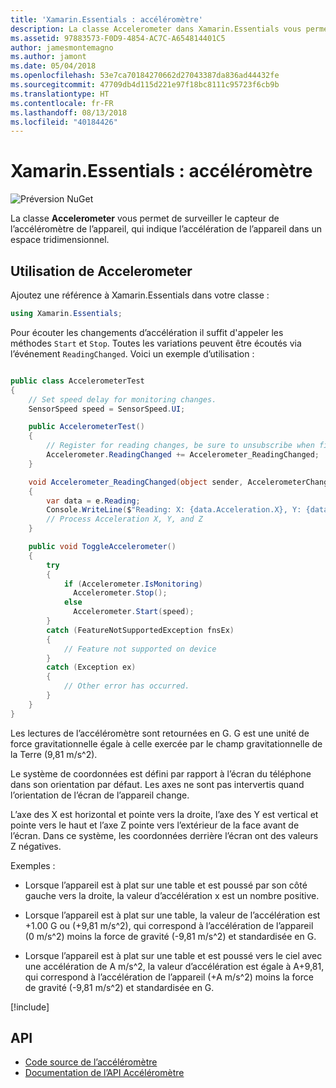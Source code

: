```yaml
---
title: 'Xamarin.Essentials : accéléromètre'
description: La classe Accelerometer dans Xamarin.Essentials vous permet de surveiller le capteur de l’accéléromètre de l’appareil, qui indique l’accélération de l’appareil dans un espace tridimensionnel.
ms.assetid: 97883573-F0D9-4854-AC7C-A654814401C5
author: jamesmontemagno
ms.author: jamont
ms.date: 05/04/2018
ms.openlocfilehash: 53e7ca70184270662d27043387da836ad44432fe
ms.sourcegitcommit: 47709db4d115d221e97f18bc8111c95723f6cb9b
ms.translationtype: HT
ms.contentlocale: fr-FR
ms.lasthandoff: 08/13/2018
ms.locfileid: "40184426"
---
```

# <a name="xamarinessentials-accelerometer"></a>Xamarin.Essentials : accéléromètre

![Préversion NuGet](~/media/shared/pre-release.png)

La classe **Accelerometer** vous permet de surveiller le capteur de l’accéléromètre de l’appareil, qui indique l’accélération de l’appareil dans un espace tridimensionnel.

## <a name="using-accelerometer"></a>Utilisation de **Accelerometer**

Ajoutez une référence à Xamarin.Essentials dans votre classe :

```csharp
using Xamarin.Essentials;
```

Pour écouter les changements d’accélération il suffit d'appeler les méthodes `Start` et `Stop`. Toutes les variations peuvent être écoutés via l’événement `ReadingChanged`. Voici un exemple d’utilisation :

```csharp

public class AccelerometerTest
{
    // Set speed delay for monitoring changes.
    SensorSpeed speed = SensorSpeed.UI;

    public AccelerometerTest()
    {
        // Register for reading changes, be sure to unsubscribe when finished
        Accelerometer.ReadingChanged += Accelerometer_ReadingChanged;
    }

    void Accelerometer_ReadingChanged(object sender, AccelerometerChangedEventArgs e)
    {
        var data = e.Reading;
        Console.WriteLine($"Reading: X: {data.Acceleration.X}, Y: {data.Acceleration.Y}, Z: {data.Acceleration.Z}");
        // Process Acceleration X, Y, and Z
    }

    public void ToggleAccelerometer()
    {
        try
        {
            if (Accelerometer.IsMonitoring)
              Accelerometer.Stop();
            else
              Accelerometer.Start(speed);
        }
        catch (FeatureNotSupportedException fnsEx)
        {
            // Feature not supported on device
        }
        catch (Exception ex)
        {
            // Other error has occurred.
        }
    }
}
```

Les lectures de l’accéléromètre sont retournées en G. G est une unité de force gravitationnelle égale à celle exercée par le champ gravitationnelle de la Terre (9,81 m/s^2).

Le système de coordonnées est défini par rapport à l’écran du téléphone dans son orientation par défaut. Les axes ne sont pas intervertis quand l’orientation de l’écran de l’appareil change.

L’axe des X est horizontal et pointe vers la droite, l’axe des Y est vertical et pointe vers le haut et l’axe Z pointe vers l’extérieur de la face avant de l’écran. Dans ce système, les coordonnées derrière l’écran ont des valeurs Z négatives.

Exemples :

* Lorsque l’appareil est à plat sur une table et est poussé par son côté gauche vers la droite, la valeur d’accélération x est un nombre positive.

* Lorsque l’appareil est à plat sur une table, la valeur de l’accélération est +1.00 G ou (+9,81 m/s^2), qui correspond à l’accélération de l’appareil (0 m/s^2) moins la force de gravité (-9,81 m/s^2) et standardisée en G.

* Lorsque l’appareil est à plat sur une table et est poussé vers le ciel avec une accélération de A m/s^2, la valeur d’accélération est égale à A+9,81, qui correspond à l’accélération de l’appareil (+A m/s^2) moins la force de gravité (-9,81 m/s^2) et standardisée en G.

[!include[](~/essentials/includes/sensor-speed.md)]

## <a name="api"></a>API

- [Code source de l’accéléromètre](https://github.com/xamarin/Essentials/tree/master/Xamarin.Essentials/Accelerometer)
- [Documentation de l’API Accéléromètre](xref:Xamarin.Essentials.Accelerometer)
